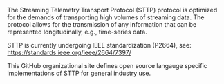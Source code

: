 The Streaming Telemetry Transport Protocol (STTP) protocol is optimized for the demands of transporting high volumes of streaming data.
The protocol allows for the transmission of any information that can be represented longitudinally, e.g., time-series data.

STTP is currently undergoing IEEE standardization (P2664), see: https://standards.ieee.org/ieee/2664/7397/

This GitHub organizational site defines open source langauge specific implementations of STTP for general industry use.
